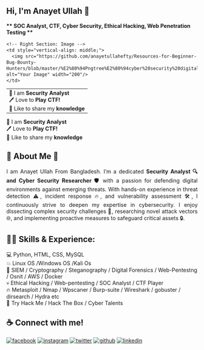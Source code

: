 ## Hi, I'm Anayet Ullah 👋 
<p><b align="center"> ** SOC Analyst, CTF, Cyber Security, Ethical Hacking, Web Penetration Testing ** </b></p>


<table>
  <tr>
    <!-- Left Section: Content -->
    <td style="vertical-align: middle;">
      👑 I am <b>Security Analyst </b><br>
      🖊️ Love to <b>Play CTF!</b><br>
      🎤 Like to share my <b>knowledge</b>
    </td>

    <!-- Right Section: Image -->
    <td style="vertical-align: middle;">
      <img src="https://github.com/anayetullahefty/Resources-for-Beginner-Bug-Bounty-Hunters/blob/master/%E2%80%94Pngtree%E2%80%94cyber%20security%20digital%20light%20effect_6810544.png" alt="Your Image" width="200"/>
    </td>
  </tr>
</table>



<p>
👑 I am <b>Security Analyst </b><br>
🖊️ Love to <b>Play CTF!</b><br>
🎤 Like to share my <b>knowledge</b></p>

## 🚀 About Me 👼
<p align="justify">I am Anayet Ullah From Bangladesh. I’m a dedicated <b> Security Analyst 🔍 and Cyber Security Researcher 🛡️ </b> with a passion for defending digital environments against emerging threats. With hands-on experience in threat detection ⚠️, incident response 🔥, and vulnerability assessment 🛠️, I continuously strive to deepen my expertise in cybersecurity. I enjoy dissecting complex security challenges 🧠, researching novel attack vectors 🌐, and implementing proactive measures to safeguard critical assets 🔒. </p>

## 👨‍💻 Skills & Experience:
<p>
💻 Python, HTML, CSS, MySQL <br>
💥 Linux OS /Windows OS /Kali Os <br>
💪 SIEM / Cryptography / Steganography / Digital Forensics / Web-Pentestng / Osnit / AWS / Docker <br>
💀 Ethical Hacking / Web-pentesting / SOC Analyst / CTF Player <br>
🔥 Metasploit / Nmap / Wpscaner / Burp-suite / Wireshark / gobuster / dirsearch / Hydra etc <br>
👀 Try Hack Me / Hack The Box / Cyber Talents <br> 

</p>


<h2 align="left">☕ Connect with me!</h2> 


<p dir="auto"><a href="https://www.facebook.com/mohammad.a.u.efty/" rel="nofollow"><img src="https://raw.githubusercontent.com/rahuldkjain/github-profile-readme-generator/master/src/images/icons/Social/facebook.svg" alt="facebook" height="40" style="max-width: 100%;"></a>
  <a href="https://www.instagram.com/mohammad_a_u_efty/" rel="nofollow"><img src="https://raw.githubusercontent.com/rahuldkjain/github-profile-readme-generator/master/src/images/icons/Social/instagram.svg" alt="instagram" height="40" style="max-width: 100%;"></a>  
  <a href="https://twitter.com/anayet_efty" rel="nofollow">
  <img src="https://raw.githubusercontent.com/rahuldkjain/github-profile-readme-generator/master/src/images/icons/Social/twitter.svg" alt="twitter" height="40" style="max-width: 100%;"></a>  
  <a href="https://github.com/anayetullahefty">
  <img src="https://raw.githubusercontent.com/rahuldkjain/github-profile-readme-generator/refs/heads/master/src/images/icons/Social/github.svg" alt="github" height="40" style="max-width: 100%;"></a>
  <a href="https://www.linkedin.com/in/anayetullahefty/" rel="nofollow"><img src="https://raw.githubusercontent.com/rahuldkjain/github-profile-readme-generator/master/src/images/icons/Social/linked-in-alt.svg" alt="linkedin" height="40" style="max-width: 100%;"></a></p>

